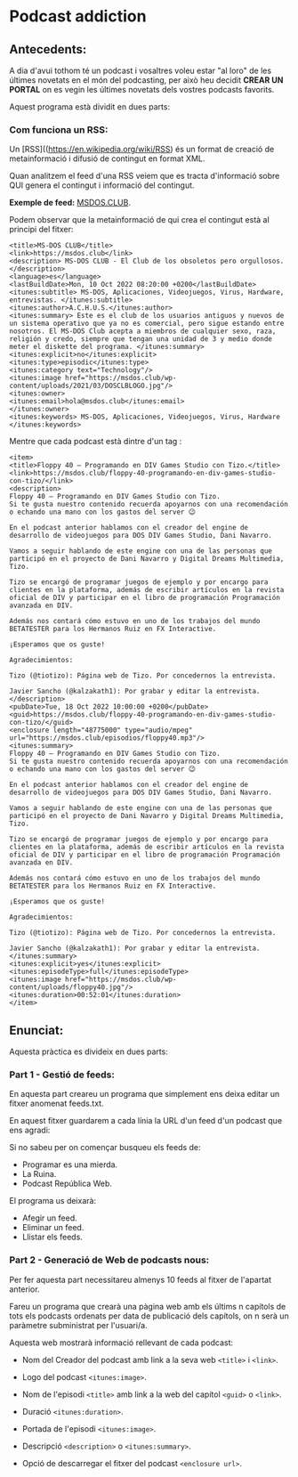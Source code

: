 # Podcast addiction

## Antecedents:

A dia d'avui tothom té un podcast i vosaltres voleu estar "al loro" de les últimes novetats en el món del podcasting, per això heu decidit **CREAR UN PORTAL** on es vegin les últimes novetats dels vostres podcasts favorits.

Aquest programa està dividit en dues parts:

### Com funciona un RSS:

Un [RSS]((https://en.wikipedia.org/wiki/RSS) és un format de creació de metainformació i difusió de contingut en format XML.

Quan analitzem el feed d'una RSS veiem que es tracta d'informació sobre QUI genera el contingut i informació del contingut.

**Exemple de feed:** [MSDOS.CLUB](https://msdos.club/podfeed/feed.xml).

Podem observar que la metainformació de qui crea el contingut està al principi del fitxer:

```
<title>MS-DOS CLUB</title>
<link>https://msdos.club</link>
<description> MS-DOS CLUB - El Club de los obsoletos pero orgullosos. </description>
<language>es</language>
<lastBuildDate>Mon, 10 Oct 2022 08:20:00 +0200</lastBuildDate>
<itunes:subtitle> MS-DOS, Aplicaciones, Videojuegos, Virus, Hardware, entrevistas. </itunes:subtitle>
<itunes:author>A.C.H.U.S.</itunes:author>
<itunes:summary> Este es el club de los usuarios antiguos y nuevos de un sistema operativo que ya no es comercial, pero sigue estando entre nosotros. El MS-DOS Club acepta a miembros de cualquier sexo, raza, religión y credo, siempre que tengan una unidad de 3 y medio donde meter el diskette del programa. </itunes:summary>
<itunes:explicit>no</itunes:explicit>
<itunes:type>episodic</itunes:type>
<itunes:category text="Technology"/>
<itunes:image href="https://msdos.club/wp-content/uploads/2021/03/DOSCLBLOGO.jpg"/>
<itunes:owner>
<itunes:email>hola@msdos.club</itunes:email>
</itunes:owner>
<itunes:keywords> MS-DOS, Aplicaciones, Videojuegos, Virus, Hardware </itunes:keywords>
```

Mentre que cada podcast està dintre d'un tag <item>:
  
```
<item>
<title>Floppy 40 – Programando en DIV Games Studio con Tizo.</title>
<link>https://msdos.club/floppy-40-programando-en-div-games-studio-con-tizo/</link>
<description>
Floppy 40 – Programando en DIV Games Studio con Tizo.
Si te gusta nuestro contenido recuerda apoyarnos con una recomendación o echando una mano con los gastos del server 😉

En el podcast anterior hablamos con el creador del engine de desarrollo de videojuegos para DOS DIV Games Studio, Dani Navarro.

Vamos a seguir hablando de este engine con una de las personas que participó en el proyecto de Dani Navarro y Digital Dreams Multimedia, Tizo.

Tizo se encargó de programar juegos de ejemplo y por encargo para clientes en la plataforma, además de escribir artículos en la revista oficial de DIV y participar en el libro de programación Programación avanzada en DIV.

Además nos contará cómo estuvo en uno de los trabajos del mundo BETATESTER para los Hermanos Ruiz en FX Interactive.

¡Esperamos que os guste!

Agradecimientos:

Tizo (@tiotizo): Página web de Tizo. Por concedernos la entrevista. 

Javier Sancho (@kalzakath1): Por grabar y editar la entrevista.
</description>
<pubDate>Tue, 18 Oct 2022 10:00:00 +0200</pubDate>
<guid>https://msdos.club/floppy-40-programando-en-div-games-studio-con-tizo/</guid>
<enclosure length="48775000" type="audio/mpeg" url="https://msdos.club/episodios/floppy40.mp3"/>
<itunes:summary>
Floppy 40 – Programando en DIV Games Studio con Tizo.
Si te gusta nuestro contenido recuerda apoyarnos con una recomendación o echando una mano con los gastos del server 😉

En el podcast anterior hablamos con el creador del engine de desarrollo de videojuegos para DOS DIV Games Studio, Dani Navarro.

Vamos a seguir hablando de este engine con una de las personas que participó en el proyecto de Dani Navarro y Digital Dreams Multimedia, Tizo.

Tizo se encargó de programar juegos de ejemplo y por encargo para clientes en la plataforma, además de escribir artículos en la revista oficial de DIV y participar en el libro de programación Programación avanzada en DIV.

Además nos contará cómo estuvo en uno de los trabajos del mundo BETATESTER para los Hermanos Ruiz en FX Interactive.

¡Esperamos que os guste!

Agradecimientos:

Tizo (@tiotizo): Página web de Tizo. Por concedernos la entrevista. 

Javier Sancho (@kalzakath1): Por grabar y editar la entrevista.
</itunes:summary>
<itunes:explicit>yes</itunes:explicit>
<itunes:episodeType>full</itunes:episodeType>
<itunes:image href="https://msdos.club/wp-content/uploads/floppy40.jpg"/>
<itunes:duration>00:52:01</itunes:duration>
</item>
```

## Enunciat:

Aquesta pràctica es divideix en dues parts:

### Part 1 - Gestió de feeds:

En aquesta part creareu un programa que simplement ens deixa editar un fitxer anomenat feeds.txt.

En aquest fitxer guardarem a cada línia la URL d'un feed d'un podcast que ens agradi:

Si no sabeu per on començar busqueu els feeds de:

- Programar es una mierda.
- La Ruina.
- Podcast República Web.

El programa us deixarà:

- Afegir un feed.
- Eliminar un feed.
- Llistar els feeds.

### Part 2 - Generació de Web de podcasts nous:

Per fer aquesta part necessitareu almenys 10 feeds al fitxer de l'apartat anterior.

Fareu un programa que crearà una pàgina web amb els últims n capítols de tots els podcasts ordenats per data de publicació dels capítols, on n serà un paràmetre subministrat per l'usuari/a.

Aquesta web mostrarà informació rellevant de cada podcast:

- Nom del Creador del podcast amb link a la seva web ```<title>``` i ```<link>```.
- Logo del podcast ```<itunes:image>```.

- Nom de l'episodi ```<title>``` amb link a la web del capítol ```<guid>``` o ```<link>```.
- Duració ```<itunes:duration>```.
- Portada de l'episodi ```<itunes:image>```.
- Descripció ```<description>``` o ```<itunes:summary>```.
- Opció de descarregar el fitxer del podcast ```<enclosure url>```.
